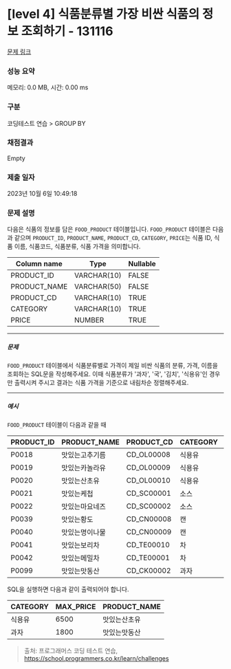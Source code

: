 # [level 4] 식품분류별 가장 비싼 식품의 정보 조회하기 - 131116 

[문제 링크](https://school.programmers.co.kr/learn/courses/30/lessons/131116) 

### 성능 요약

메모리: 0.0 MB, 시간: 0.00 ms

### 구분

코딩테스트 연습 > GROUP BY

### 채점결과

Empty

### 제출 일자

2023년 10월 6일 10:49:18

### 문제 설명

<p>다음은 식품의 정보를 담은 <code>FOOD_PRODUCT</code> 테이블입니다. <code>FOOD_PRODUCT</code> 테이블은 다음과 같으며 <code>PRODUCT_ID</code>, <code>PRODUCT_NAME</code>, <code>PRODUCT_CD</code>, <code>CATEGORY</code>, <code>PRICE</code>는 식품 ID, 식품 이름, 식품코드, 식품분류, 식품 가격을 의미합니다.</p>
<table class="table">
        <thead><tr>
<th>Column name</th>
<th>Type</th>
<th>Nullable</th>
</tr>
</thead>
        <tbody><tr>
<td>PRODUCT_ID</td>
<td>VARCHAR(10)</td>
<td>FALSE</td>
</tr>
<tr>
<td>PRODUCT_NAME</td>
<td>VARCHAR(50)</td>
<td>FALSE</td>
</tr>
<tr>
<td>PRODUCT_CD</td>
<td>VARCHAR(10)</td>
<td>TRUE</td>
</tr>
<tr>
<td>CATEGORY</td>
<td>VARCHAR(10)</td>
<td>TRUE</td>
</tr>
<tr>
<td>PRICE</td>
<td>NUMBER</td>
<td>TRUE</td>
</tr>
</tbody>
      </table>
<hr>

<h5>문제</h5>

<p><code>FOOD_PRODUCT</code> 테이블에서 식품분류별로 가격이 제일 비싼 식품의 분류, 가격, 이름을 조회하는 SQL문을 작성해주세요. 이때 식품분류가 '과자', '국', '김치', '식용유'인 경우만 출력시켜 주시고 결과는 식품 가격을 기준으로 내림차순 정렬해주세요.</p>

<hr>

<h5>예시</h5>

<p><code>FOOD_PRODUCT</code> 테이블이 다음과 같을 때</p>
<table class="table">
        <thead><tr>
<th>PRODUCT_ID</th>
<th>PRODUCT_NAME</th>
<th>PRODUCT_CD</th>
<th>CATEGORY</th>
<th>PRICE</th>
</tr>
</thead>
        <tbody><tr>
<td>P0018</td>
<td>맛있는고추기름</td>
<td>CD_OL00008</td>
<td>식용유</td>
<td>6100</td>
</tr>
<tr>
<td>P0019</td>
<td>맛있는카놀라유</td>
<td>CD_OL00009</td>
<td>식용유</td>
<td>5100</td>
</tr>
<tr>
<td>P0020</td>
<td>맛있는산초유</td>
<td>CD_OL00010</td>
<td>식용유</td>
<td>6500</td>
</tr>
<tr>
<td>P0021</td>
<td>맛있는케첩</td>
<td>CD_SC00001</td>
<td>소스</td>
<td>4500</td>
</tr>
<tr>
<td>P0022</td>
<td>맛있는마요네즈</td>
<td>CD_SC00002</td>
<td>소스</td>
<td>4700</td>
</tr>
<tr>
<td>P0039</td>
<td>맛있는황도</td>
<td>CD_CN00008</td>
<td>캔</td>
<td>4100</td>
</tr>
<tr>
<td>P0040</td>
<td>맛있는명이나물</td>
<td>CD_CN00009</td>
<td>캔</td>
<td>3500</td>
</tr>
<tr>
<td>P0041</td>
<td>맛있는보리차</td>
<td>CD_TE00010</td>
<td>차</td>
<td>3400</td>
</tr>
<tr>
<td>P0042</td>
<td>맛있는메밀차</td>
<td>CD_TE00001</td>
<td>차</td>
<td>3500</td>
</tr>
<tr>
<td>P0099</td>
<td>맛있는맛동산</td>
<td>CD_CK00002</td>
<td>과자</td>
<td>1800</td>
</tr>
</tbody>
      </table>
<p>SQL을 실행하면 다음과 같이 출력되어야 합니다.</p>
<table class="table">
        <thead><tr>
<th>CATEGORY</th>
<th>MAX_PRICE</th>
<th>PRODUCT_NAME</th>
</tr>
</thead>
        <tbody><tr>
<td>식용유</td>
<td>6500</td>
<td>맛있는산초유</td>
</tr>
<tr>
<td>과자</td>
<td>1800</td>
<td>맛있는맛동산</td>
</tr>
</tbody>
      </table>

> 출처: 프로그래머스 코딩 테스트 연습, https://school.programmers.co.kr/learn/challenges
